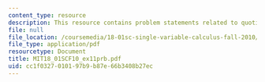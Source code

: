 ```yaml
---
content_type: resource
description: This resource contains problem statements related to quotient rule.
file: null
file_location: /coursemedia/18-01sc-single-variable-calculus-fall-2010/cc1f0327010197b9b87e66b3408b27ec_MIT18_01SCF10_ex11prb.pdf
file_type: application/pdf
resourcetype: Document
title: MIT18_01SCF10_ex11prb.pdf
uid: cc1f0327-0101-97b9-b87e-66b3408b27ec
---
```

